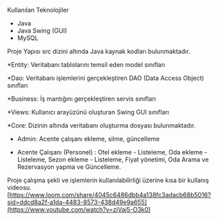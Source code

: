 Kullanılan Teknolojiler

- Java
- Java Swing (GUI)
- MySQL

Proje Yapısı src dizini altında Java kaynak kodları bulunmaktadır. 

*Entity: Veritabanı tablolarını temsil eden model sınıfları 

*Dao: Veritabanı işlemlerini gerçekleştiren DAO (Data Access Object) sınıfları 

*Business: İş mantığını gerçekleştiren servis sınıfları 

*Views: Kullanıcı arayüzünü oluşturan Swing GUI sınıfları 

*Core: Dizinin altında veritabanı oluşturma dosyası bulunmaktadır.

- Admin: Acente çalışanı ekleme, silme, güncelleme

- Acente Çalışanı (Personel) : Otel ekleme - Listeleme, Oda ekleme - Listeleme, Sezon ekleme - Listeleme, Fiyat yönetimi, Oda Arama ve Rezervasyon yapma ve Güncelleme.

Proje çalışma şekli ve işlemlerin kullanılabilirliği üzerine kısa bir kullanış videosu.
[https://www.loom.com/share/4045c6486dbb4a138fc3adacb68b5016?sid=ddcd8a2f-a1da-4483-8573-438d49e9a655](https://www.youtube.com/watch?v=zjVaj5-O3k0)
